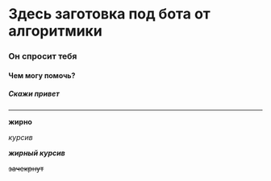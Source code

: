 # Здесь заготовка под бота от алгоритмики

### Он спросит тебя

#### Чем могу помочь?

##### Скажи привет

---

**жирно**

*курсив*

***жирный курсив***

~~зачекрнут~~
